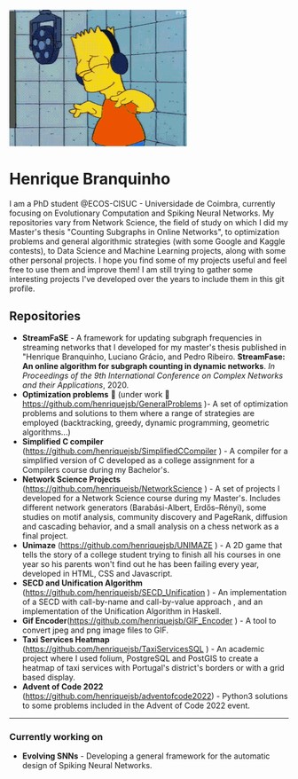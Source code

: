 
![plot](bart.gif)

# Henrique Branquinho 



I am a PhD student @ECOS-CISUC - Universidade de Coimbra, currently focusing on Evolutionary Computation and Spiking Neural Networks. My repositories vary from Network Science, the field of study on which I did my Master's thesis "Counting Subgraphs in Online Networks", to optimization problems and general algorithmic strategies (with some Google and Kaggle contests), to Data Science and Machine Learning projects, along with some other personal projects. I hope you find some of my projects useful and feel free to use them and improve them! I am still trying to gather some interesting projects I've developed over the years to include them in this git profile.

## Repositories


 - **StreamFaSE** - A framework for updating subgraph frequencies in streaming networks that I developed for my master's thesis published in "Henrique Branquinho, Luciano Grácio, and Pedro Ribeiro. **StreamFase: An online algorithm for subgraph counting in dynamic networks**. *In Proceedings of the 9th International
Conference on Complex Networks and their Applications*, 2020.
 - **Optimization problems** 🧠 (under work 🔧 https://github.com/henriquejsb/GeneralProblems )- A set of optimization problems and solutions to them where a range of strategies are employed (backtracking, greedy, dynamic programming, geometric algorithms...)
 - **Simplified C compiler** (https://github.com/henriquejsb/SimplifiedCCompiler ) - A compiler for a simplified version of C developed as a college assignment for a Compilers course during my Bachelor's.
 - **Network Science Projects** (https://github.com/henriquejsb/NetworkScience ) - A set of projects I developed for a Network Science course during my Master's. Includes different network generators (Barabási-Albert, Erdős–Rényi), some studies on motif analysis, community discovery and PageRank, diffusion and cascading behavior, and a small analysis on a chess network as a final project.
 - **Unimaze** (https://github.com/henriquejsb/UNIMAZE ) - A 2D game that tells the story of a college student trying to finish all his courses in one year so his parents won't find out he has been failing every year, developed in HTML, CSS and Javascript. 
 - **SECD and Unification Algorithm** (https://github.com/henriquejsb/SECD_Unification ) - An implementation of a SECD with call-by-name and call-by-value approach , and an implementation of the Unification Algorithm in Haskell.
 - **Gif Encoder**(https://github.com/henriquejsb/GIF_Encoder ) - A tool to convert jpeg and png image files to GIF.
 - **Taxi Services Heatmap** (https://github.com/henriquejsb/TaxiServicesSQL ) - An academic project where I used folium, PostgreSQL and PostGIS to create a heatmap of taxi services with Portugal's district's borders or with a grid based display.
 - **Advent of Code 2022** (https://github.com/henriquejsb/adventofcode2022) - Python3 solutions to some problems included in the Advent of Code 2022 event.
-----
### Currently working on

- **Evolving SNNs** - Developing a general framework for the automatic design of Spiking Neural Networks.
